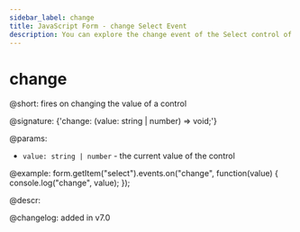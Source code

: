 ```yaml
---
sidebar_label: change
title: JavaScript Form - change Select Event 
description: You can explore the change event of the Select control of Form in the documentation of the DHTMLX JavaScript UI library. Browse developer guides and API reference, try out code examples and live demos, and download a free 30-day evaluation version of DHTMLX Suite 7.
---
```


# change

@short: fires on changing the value of a control

@signature: {'change: (value: string | number) => void;'}

@params:
- `value: string | number` - the current value of the control

@example:
form.getItem("select").events.on("change", function(value) {
    console.log("change", value);
});

@descr:

@changelog: added in v7.0
